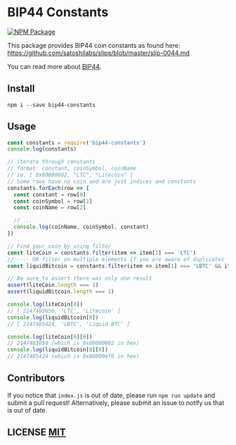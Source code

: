 # BIP44 Constants
[![NPM Package](https://img.shields.io/npm/v/bip44-constants.svg?style=flat-square)](https://www.npmjs.org/package/bip44-constants)

This package provides BIP44 coin constants as found here: https://github.com/satoshilabs/slips/blob/master/slip-0044.md

You can read more about [BIP44](https://github.com/bitcoin/bips/blob/master/bip-0044.mediawiki).


## Install
```
npm i --save bip44-constants
```

## Usage
```js
const constants = require('bip44-constants')
console.log(constants)

// iterate through constants
// format: constant, coinSymbol, coinName
// ie. [ 0x80000002, "LTC", "Litecoin" ]
// Some rows have no coin and are just indices and constants
constants.forEach(row => {
  const constant = row[0]
  const coinSymbol = row[1]
  const coinName = row[2]

  // ...
  console.log(coinName, coinSymbol, constant)
})

// Find your coin by using filter
const liteCoin = constants.filter(item => item[1] === 'LTC')
// ---- OR filter on multiple elements if you are aware of duplicates
const liquidBitcoin = constants.filter(item => item[1] === 'LBTC' && item[2] === 'Liquid BTC')

// Be sure to assert there was only one result
assert(liteCoin.length === 1)
assert(liquidBitcoin.length === 1)

console.log(liteCoin[0])
// [ 2147483650, 'LTC', 'Litecoin' ]
console.log(liquidBitcoin[0])
// [ 2147485424, 'LBTC', 'Liquid BTC' ]

console.log(liteCoin[0][0])
// 2147483650 (which is 0x80000002 in hex)
console.log(liquidBitcoin[0][0])
// 2147485424 (which is 0x800006f0 in hex)
```


## Contributors
If you notice that `index.js` is out of date, please run `npm run update` and submit a pull request!
Alternatively,  please submit an issue to notify us that is out of date.


## LICENSE [MIT](LICENSE)
